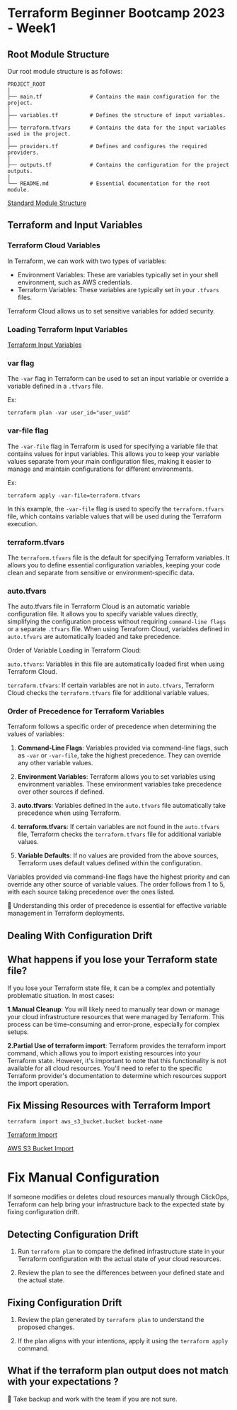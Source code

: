 # Terraform Beginner Bootcamp 2023 - Week1

## Root Module Structure

Our root module structure is as follows:

```
PROJECT_ROOT
│
├── main.tf               # Contains the main configuration for the project.
│
├── variables.tf          # Defines the structure of input variables.
│
├── terraform.tfvars      # Contains the data for the input variables used in the project.
│
├── providers.tf          # Defines and configures the required providers.
│
├── outputs.tf            # Contains the configuration for the project outputs.
│
└── README.md             # Essential documentation for the root module.
```

[Standard Module Structure](https://developer.hashicorp.com/terraform/language/modules/develop/structure)

## Terraform and Input Variables

### Terraform Cloud Variables

In Terraform, we can work with two types of variables:

- Environment Variables: These are variables typically set in your shell environment, such as AWS credentials.
- Terraform Variables: These variables are typically set in your `.tfvars` files.

Terraform Cloud allows us to set sensitive variables for added security.

### Loading Terraform Input Variables

[Terraform Input Variables](https://developer.hashicorp.com/terraform/language/values)

### var flag

The `-var` flag in Terraform can be used to set an input variable or override a variable defined in a `.tfvars` file.

Ex:

```
terraform plan -var user_id="user_uuid"
```

### var-file flag

The `-var-file` flag in Terraform is used for specifying a variable file that contains values for input variables. This allows you to keep your variable values separate from your main configuration files, making it easier to manage and maintain configurations for different environments.

Ex:

```
terraform apply -var-file=terraform.tfvars
```
In this example, the `-var-file` flag is used to specify the `terraform.tfvars` file, which contains variable values that will be used during the Terraform execution.

### terraform.tfvars

The `terraform.tfvars` file is the default for specifying Terraform variables. It allows you to define essential configuration variables, keeping your code clean and separate from sensitive or environment-specific data.

### auto.tfvars
The auto.tfvars file in Terraform Cloud is an automatic variable configuration file. It allows you to specify variable values directly, simplifying the configuration process without requiring `command-line flags` or a separate `.tfvars` file. When using Terraform Cloud, variables defined in `auto.tfvars` are automatically loaded and take precedence.

Order of Variable Loading in Terraform Cloud:

`auto.tfvars`: Variables in this file are automatically loaded first when using Terraform Cloud.

`terraform.tfvars`: If certain variables are not in `auto.tfvars`, Terraform Cloud checks the `terraform.tfvars` file for additional variable values.


### Order of Precedence for Terraform Variables

Terraform follows a specific order of precedence when determining the values of variables:

1. **Command-Line Flags**: Variables provided via command-line flags, such as `-var` or `-var-file`, take the highest precedence. They can override any other variable values.

2. **Environment Variables**: Terraform allows you to set variables using environment variables. These environment variables take precedence over other sources if defined.

3. **auto.tfvars**: Variables defined in the `auto.tfvars` file automatically take precedence when using Terraform.

4. **terraform.tfvars**: If certain variables are not found in the `auto.tfvars` file, Terraform checks the `terraform.tfvars` file for additional variable values.

5. **Variable Defaults**: If no values are provided from the above sources, Terraform uses default values defined within the configuration.

Variables provided via command-line flags have the highest priority and can override any other source of variable values. The order follows from 1 to 5, with each source taking precedence over the ones listed.

:triangular_flag_on_post: Understanding this order of precedence is essential for effective variable management in Terraform deployments.


## Dealing With Configuration Drift

## What happens if you lose your Terraform state file?

If you lose your Terraform state file, it can be a complex and potentially problematic situation. In most cases:

**1.Manual Cleanup**: You will likely need to manually tear down or manage your cloud infrastructure resources that were managed by Terraform. This process can be time-consuming and error-prone, especially for complex setups.

**2.Partial Use of terraform import**: Terraform provides the terraform import command, which allows you to import existing resources into your Terraform state. However, it's important to note that this functionality is not available for all cloud resources. You'll need to refer to the specific Terraform provider's documentation to determine which resources support the import operation.


## Fix Missing Resources with Terraform Import

```
terraform import aws_s3_bucket.bucket bucket-name
```

[Terraform Import](https://developer.hashicorp.com/terraform/cli/import)

[AWS S3 Bucket Import](https://registry.terraform.io/providers/hashicorp/aws/latest/docs/resources/s3_bucket#import)


# Fix Manual Configuration

If someone modifies or deletes cloud resources manually through ClickOps, Terraform can help bring your infrastructure back to the expected state by fixing configuration drift.

## Detecting Configuration Drift

1. Run `terraform plan` to compare the defined infrastructure state in your Terraform configuration with the actual state of your cloud resources.

2. Review the plan to see the differences between your defined state and the actual state.

## Fixing Configuration Drift

1. Review the plan generated by `terraform plan` to understand the proposed changes.

2. If the plan aligns with your intentions, apply it using the `terraform apply` command.

## What if the terraform plan output does not match with your expectations ?  

:exploding_head: Take backup and work with the team if you are not sure.
